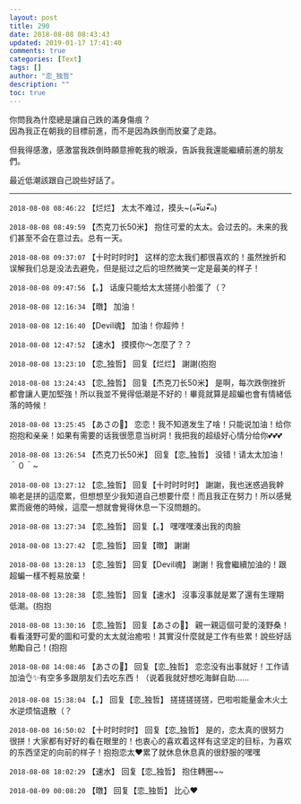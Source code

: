 ```yaml
---
layout: post
title: 290
date: 2018-08-08 08:43:43
updated: 2019-01-17 17:41:40
comments: true
categories: [Text]
tags: []
author: "恋_独哲"
description: ""
toc: true
---
```


<p dir="ltr"  >你問我為什麼總是讓自己跌的滿身傷痕？<br />因為我正在朝我的目標前進，而不是因為跌倒而放棄了走路。</p> 
<p dir="ltr"  >但我得感激，感激當我跌倒時願意擦乾我的眼淚，告訴我我還能繼續前進的朋友們。</p> 
<p dir="ltr"  >最近低潮該跟自己說些好話了。</p>

---

`2018-08-08 08:46:22` 【烂烂】 太太不难过，摸头~(๑•ั็ω•็ั๑)

`2018-08-08 08:49:59` 【杰克刀长50米】 抱住可爱的太太。会过去的。未来的我们甚至不会在意过去。总有一天。

`2018-08-08 09:37:07` 【十时时时时】 这样的恋太我们都很喜欢的！虽然挫折和误解我们总是没法去避免，但是挺过之后的坦然微笑一定是最美的样子！

`2018-08-08 09:47:56` 【。】 话废只能给太太搓搓小脸蛋了（？

`2018-08-08 12:16:34` 【暾】 加油！

`2018-08-08 12:16:40` 【Devil魂】 加油！你超帅！

`2018-08-08 12:47:52` 【速水】 摸摸你～怎麼了？？

`2018-08-08 13:23:10` 【恋\_独哲】 回复【烂烂】 謝謝(抱抱

`2018-08-08 13:24:43` 【恋\_独哲】 回复【杰克刀长50米】 是啊，每次跌倒挫折都會讓人更加堅強！所以我並不覺得低潮是不好的！畢竟就算是超蝙也會有情緒低落的時候！

`2018-08-08 13:25:45` 【あさの🍄】 恋恋！我不知道发生了啥！只能说加油！给你抱抱和亲亲！如果有需要的话我很愿意当树洞！我把我的超级好心情分给你💕💕💕

`2018-08-08 13:26:54` 【杰克刀长50米】 回复【恋\_独哲】 没错！请太太加油！＾０＾~

`2018-08-08 13:27:12` 【恋\_独哲】 回复【十时时时时】 謝謝，我也迷惑過我幹嘛老是拼的這麼累，但想想至少我知道自己想要什麼！而且我正在努力！所以感覺累而疲倦的時候，這麼一想就會覺得休息一下沒問題的。

`2018-08-08 13:27:34` 【恋\_独哲】 回复【。】 嘿嘿嘿湊出我的肉臉

`2018-08-08 13:27:42` 【恋\_独哲】 回复【暾】 謝謝

`2018-08-08 13:28:13` 【恋\_独哲】 回复【Devil魂】 謝謝！我會繼續加油的！跟超蝙一樣不輕易放棄！

`2018-08-08 13:28:38` 【恋\_独哲】 回复【速水】 沒事沒事就是累了還有生理期低潮。(抱抱

`2018-08-08 13:30:16` 【恋\_独哲】 回复【あさの🍄】 親一親這個可愛的淺野桑！看看淺野可愛的圖和可愛的太太就治癒啦！其實沒什麼就是工作有些累！說些好話勉勵自己！(抱抱

`2018-08-08 14:08:46` 【あさの🍄】 回复【恋\_独哲】 恋恋没有出事就好！工作请加油👌✨有空多多跟朋友们去吃东西！（说着我就好想吃海鲜自助......

`2018-08-08 15:38:04` 【。】 回复【恋\_独哲】 搓搓搓搓搓，巴啦啦能量金木火土水逆烦恼退散（？

`2018-08-08 16:50:02` 【十时时时时】 回复【恋\_独哲】 是的，恋太真的很努力很拼！大家都有好好的看在眼里的！也衷心的喜欢着这样有这坚定的目标，为喜欢的东西坚定的向前的样子！抱抱恋太♥累了就休息休息真的很舒服的嘿嘿

`2018-08-08 18:02:29` 【速水】 回复【恋\_独哲】 抱住轉圈~~

`2018-08-09 00:08:20` 【暾】 回复【恋\_独哲】 比心❤
